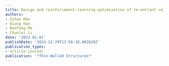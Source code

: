 ```yaml
---
title: Design and reinforcement-learning optimization of re-entrant cellular metamaterials
authors:
- Sihao Han
- Qiang Han
- Nanfang Ma
- Chunlei Li
date: '2023-01-01'
publishDate: '2024-12-29T13:58:18.003620Z'
publication_types:
- article-journal
publication: '*Thin-Walled Structures*'
---
```

